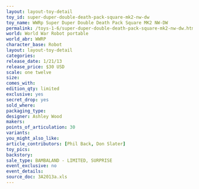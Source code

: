 ```yaml
---
layout: layout-toy-detail 
toy_id: super-duper-double-death-pack-square-mk2-nw-dw
toy_name: WWRp Super Duper Double Death Pack Square MK2 NW-DW
permalink: /toys-1-6/super-duper-double-death-pack-square-mk2-nw-dw.html
world: World War Robot portable
world_abr: WWRP
character_base: Robot
layout: layout-toy-detail
categories: 
release_date: 1/21/13
release_price: $30 USD
scale: one twelve
size: 
comes_with: 
edition_qty: limited
exclusive: yes
secret_drop: yes
sold_where: 
packaging_type: 
designer: Ashley Wood
makers: 
points_of_articulation: 30
variants: 
you_might_also_like: 
article_contributors: [Phil Back, Don Slater]
toy_pics: 
backstory: 
sale_type: BAMBALAND - LIMITED, SURPRISE
event_exclusive: no
event_details: 
source_doc: 3A2013a.xls
---
```

